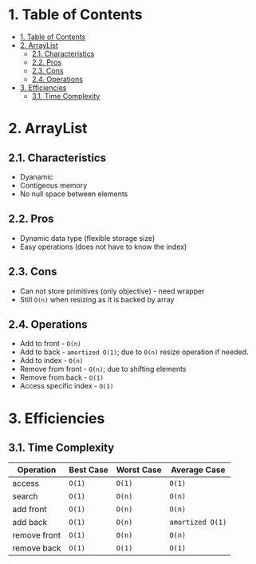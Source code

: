# 1. Table of Contents
<!-- TOC -->

- [1. Table of Contents](#1-table-of-contents)
- [2. ArrayList](#2-arraylist)
    - [2.1. Characteristics](#21-characteristics)
    - [2.2. Pros](#22-pros)
    - [2.3. Cons](#23-cons)
    - [2.4. Operations](#24-operations)
- [3. Efficiencies](#3-efficiencies)
    - [3.1. Time Complexity](#31-time-complexity)

<!-- /TOC -->
# 2. ArrayList

## 2.1. Characteristics
* Dyanamic
* Contigeous memory
* No null space between elements

## 2.2. Pros
* Dynamic data type (flexible storage size)
* Easy operations (does not have to know the index)

## 2.3. Cons
* Can not store primitives (only objective) - need wrapper
* Still `O(n)` when resizing as it is backed by array

## 2.4. Operations
* Add to front - `O(n)`
* Add to back - `amortized O(1)`; due to `O(n)` resize operation if needed.
* Add to index - `O(n)`
* Remove from front - `O(n)`; due to shifting elements
* Remove from back - `O(1)`
* Access specific index - `O(1)`

# 3. Efficiencies
## 3.1. Time Complexity
|Operation|Best Case | Worst Case | Average Case|
|---|---|---|---|
|access|`O(1)`|`O(1)`|`O(1)`|
|search|`O(1)`|`O(n)`|`O(n)`|
|add front|`O(1)`|`O(n)`|`O(n)`|
|add back|`O(1)`|`O(n)`|`amortized O(1)`|
|remove front|`O(1)`|`O(n)`|`O(n)`|
|remove back|`O(1)`|`O(1)`|`O(1)`|